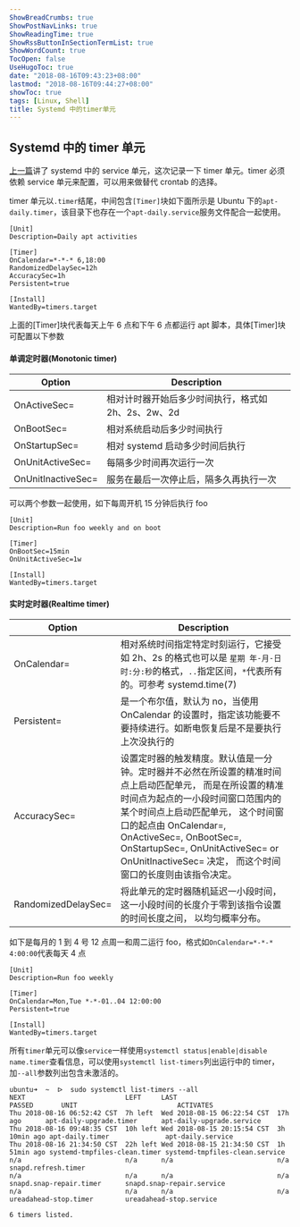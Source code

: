 ```yaml
---
ShowBreadCrumbs: true
ShowPostNavLinks: true
ShowReadingTime: true
ShowRssButtonInSectionTermList: true
ShowWordCount: true
TocOpen: false
UseHugoToc: true
date: "2018-08-16T09:43:23+08:00"
lastmod: "2018-08-16T09:44:27+08:00"
showToc: true
tags: [Linux, Shell]
title: Systemd 中的timer单元
---
```


## Systemd 中的 timer 单元

[上一篇](../2018-07-08-systemd-service-unit)讲了 systemd 中的 service 单元，这次记录一下 timer 单元。timer 必须依赖 service 单元来配置，可以用来做替代 crontab 的选择。

timer 单元以`.timer`结尾，中间包含`[Timer]`块如下面所示是 Ubuntu 下的`apt-daily.timer`，该目录下也存在一个`apt-daily.service`服务文件配合一起使用。

```shell
[Unit]
Description=Daily apt activities

[Timer]
OnCalendar=*-*-* 6,18:00
RandomizedDelaySec=12h
AccuracySec=1h
Persistent=true

[Install]
WantedBy=timers.target
```

上面的[Timer]块代表每天上午 6 点和下午 6 点都运行 apt 脚本，具体[Timer]块可配置以下参数

#### 单调定时器(Monotonic timer)

| Option             | Description                                         |
| ------------------ | --------------------------------------------------- |
| OnActiveSec=       | 相对计时器开始后多少时间执行，格式如 2h、2s、2w、2d |
| OnBootSec=         | 相对系统启动后多少时间执行                          |
| OnStartupSec=      | 相对 systemd 启动多少时间后执行                     |
| OnUnitActiveSec=   | 每隔多少时间再次运行一次                            |
| OnUnitInactiveSec= | 服务在最后一次停止后，隔多久再执行一次              |

可以两个参数一起使用，如下每周开机 15 分钟后执行 foo

```shell
[Unit]
Description=Run foo weekly and on boot

[Timer]
OnBootSec=15min
OnUnitActiveSec=1w

[Install]
WantedBy=timers.target
```

#### 实时定时器(Realtime timer)

| Option              | Description                                                                                                                                                                                                                                                                                                                             |
| ------------------- | --------------------------------------------------------------------------------------------------------------------------------------------------------------------------------------------------------------------------------------------------------------------------------------------------------------------------------------- |
| OnCalendar=         | 相对系统时间指定特定时刻运行，它接受如 2h、2s 的格式也可以是 `星期 年-月-日 时:分:秒`的格式，`..`指定区间，`*`代表所有的。可参考 systemd.time(7)                                                                                                                                                                                        |
| Persistent=         | 是一个布尔值，默认为 no，当使用 OnCalendar 的设置时，指定该功能要不要持续进行。如断电恢复后是不是要执行上次没执行的                                                                                                                                                                                                                     |
| AccuracySec=        | 设置定时器的触发精度。默认值是一分钟。定时器并不必然在所设置的精准时间点上启动匹配单元， 而是在所设置的精准时间点为起点的一小段时间窗口范围内的某个时间点上启动匹配单元， 这个时间窗口的起点由 OnCalendar=, OnActiveSec=, OnBootSec=, OnStartupSec=, OnUnitActiveSec= or OnUnitInactiveSec= 决定， 而这个时间窗口的长度则由该指令决定。 |
| RandomizedDelaySec= | 将此单元的定时器随机延迟一小段时间， 这一小段时间的长度介于零到该指令设置的时间长度之间， 以均匀概率分布。                                                                                                                                                                                                                              |

如下是每月的 1 到 4 号 12 点周一和周二运行 foo，格式如`OnCalendar=*-*-* 4:00:00`代表每天 4 点

```shell
[Unit]
Description=Run foo weekly

[Timer]
OnCalendar=Mon,Tue *-*-01..04 12:00:00
Persistent=true

[Install]
WantedBy=timers.target
```

所有`timer`单元可以像`service`一样使用`systemctl status|enable|disable name.timer`查看信息，可以使用`systemctl list-timers`列出运行中的 timer，加`--all`参数列出包含未激活的。

```shell
ubuntu➜  ~  ᐅ  sudo systemctl list-timers --all
NEXT                         LEFT     LAST                         PASSED       UNIT                         ACTIVATES
Thu 2018-08-16 06:52:42 CST  7h left  Wed 2018-08-15 06:22:54 CST  17h ago      apt-daily-upgrade.timer      apt-daily-upgrade.service
Thu 2018-08-16 09:48:35 CST  10h left Wed 2018-08-15 20:15:54 CST  3h 10min ago apt-daily.timer              apt-daily.service
Thu 2018-08-16 21:34:50 CST  22h left Wed 2018-08-15 21:34:50 CST  1h 51min ago systemd-tmpfiles-clean.timer systemd-tmpfiles-clean.service
n/a                          n/a      n/a                          n/a          snapd.refresh.timer
n/a                          n/a      n/a                          n/a          snapd.snap-repair.timer      snapd.snap-repair.service
n/a                          n/a      n/a                          n/a          ureadahead-stop.timer        ureadahead-stop.service

6 timers listed.
```
